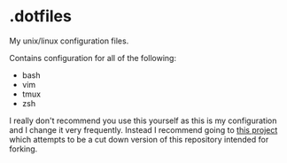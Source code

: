 # .dotfiles
My unix/linux configuration files.

Contains configuration for all of the following:

+ bash
+ vim
+ tmux
+ zsh

I really don't recommend you use this yourself as this is my configuration and I
change it very frequently. Instead I recommend going to [this project][1] which
attempts to be a cut down version of this repository intended for forking.

[1]: https://github.com/lehmacdj/dotfiles
